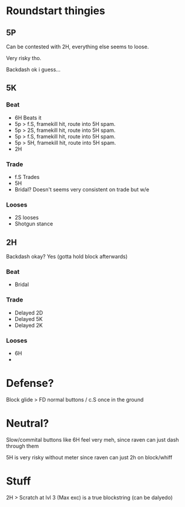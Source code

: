 

# Roundstart thingies

## 5P

Can be contested with 2H, everything else seems to loose.

Very risky tho.

Backdash ok i guess...

## 5K

### Beat

- 6H Beats it
- 5p > f.S, framekill hit, route into 5H spam.
- 5p > 2S, framekill hit, route into 5H spam.
- 5p > f.S, framekill hit, route into 5H spam.
- 5p > 5H, framekill hit, route into 5H spam.
- 2H

### Trade

- f.S Trades
- 5H
- Bridal? Doesn't seems very consistent on trade but w/e

### Looses

- 2S looses
- Shotgun stance

## 2H

Backdash okay? Yes (gotta hold block afterwards)

### Beat

- Bridal

### Trade

- Delayed 2D
- Delayed 5K
- Delayed 2K

### Looses

- 6H
- 



# Defense?

Block glide > FD normal buttons / c.S once in the ground

# Neutral?

Slow/commital buttons like 6H feel very meh, since raven can just dash through them

5H is very risky without meter since raven can just 2h on block/whiff

# Stuff

2H > Scratch at lvl 3 (Max exc) is a true blockstring (can be dalyedo)



